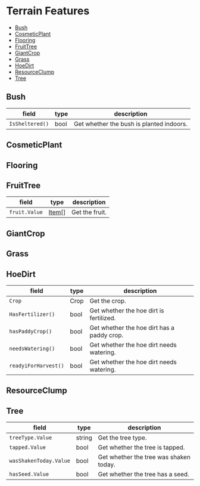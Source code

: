 # Terrain Features

* [Bush](#bush)
* [CosmeticPlant](#cosmeticplant)
* [Flooring](#flooring)
* [FruitTree](#fruittree)
* [GiantCrop](#giantcrop)
* [Grass](#grass)
* [HoeDirt](#hoedirt)
* [ResourceClump](#resourceclump)
* [Tree](#tree)


## Bush

| field           | type | description                              |
|-----------------|------|------------------------------------------|
| `IsSheltered()` | bool | Get whether the bush is planted indoors. |

## CosmeticPlant

## Flooring

## FruitTree

| field                | type                          | description                                |
|----------------------|-------------------------------|--------------------------------------------|
| `fruit.Value`        | [Item](./PatchItems#object)[] | Get the fruit.                             |

## GiantCrop

## Grass

## HoeDirt

| field                | type | description                                |
|----------------------|------|--------------------------------------------|
| `Crop`               | Crop | Get the crop.                              |
| `HasFertilizer()`    | bool | Get whether the hoe dirt is fertilized.    |
| `hasPaddyCrop()`     | bool | Get whether the hoe dirt has a paddy crop. |
| `needsWatering()`    | bool | Get whether the hoe dirt needs watering.   |
| `readyiForHarvest()` | bool | Get whether the hoe dirt needs watering.   |

## ResourceClump

## Tree


| field                  | type   | description                            |
|------------------------|--------|----------------------------------------|
| `treeType.Value`       | string | Get the tree type.                     |
| `tapped.Value`         | bool   | Get whether the tree is tapped.        |
| `wasShakenToday.Value` | bool   | Get whether the tree was shaken today. |
| `hasSeed.Value`        | bool   | Get whether the tree has a seed.       |